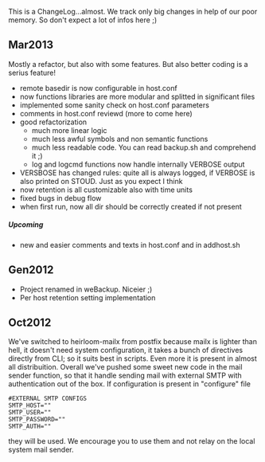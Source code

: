 This is a ChangeLog...almost. We track only big changes in help
of our poor memory. So don't expect a lot of infos here ;)

Mar2013
-------

Mostly a refactor, but also with some features. But also better coding
is a serius feature!

* remote basedir is now configurable in host.conf
* now functions libraries are more modular and splitted in significant files
* implemented some sanity check on host.conf parameters
* comments in host.conf reviewd (more to come here)
* good refactorization
  * much more linear logic
  * much less awful symbols and non semantic functions
  * much less readable code. You can read backup.sh and comprehend it ;)
  * log and logcmd functions now handle internally VERBOSE output
* VERSBOSE has changed rules: quite all is always logged, if VERBOSE
  is also printed on STOUD. Just as you expect I think
* now retention is all customizable also with time units
* fixed bugs in debug flow
* when first run, now all dir should be correctly created if not present

##### Upcoming

* new and easier comments and texts in host.conf and in addhost.sh


Gen2012
-------

* Project renamed in weBackup. Niceier ;)
* Per host retention setting implementation

Oct2012
-------

We've switched to heirloom-mailx from postfix because mailx
is lighter than hell, it doesn't need system configuration, it
takes a bunch of directives directly from CLI; so it suits best
in scripts. Even more it is present in almost all distribuition. 
Overall we've pushed some sweet new code in the mail sender
function, so that it handle sending mail with external SMTP with
authentication out of the box. If configuration is present in "configure" file

    #EXTERNAL SMTP CONFIGS
    SMTP_HOST=""
    SMTP_USER=""
    SMTP_PASSWORD=""
    SMTP_AUTH=""

they will be used. We encourage you to use them and not relay on the
local system mail sender.
